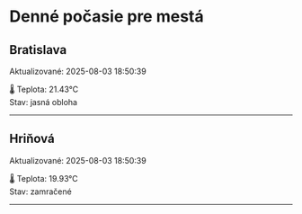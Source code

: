 ﻿# Denné počasie pre mestá

## Bratislava
Aktualizované: 2025-08-03 18:50:39

🌡️ Teplota: 21.43°C  
Stav: jasná obloha 

---

## Hriňová
Aktualizované: 2025-08-03 18:50:39

🌡️ Teplota: 19.93°C  
Stav: zamračené

---


